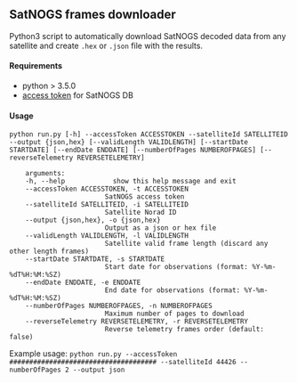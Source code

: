 ## SatNOGS frames downloader

Python3 script to automatically download SatNOGS decoded data from any satellite and create `.hex` or `.json` file with the results.

#### Requirements
- python > 3.5.0
- [access token](https://community.libre.space/t/satnogs-db-telemetry-api-endpoint/5341) for SatNOGS DB

#### Usage
```
python run.py [-h] --accessToken ACCESSTOKEN --satelliteId SATELLITEID --output {json,hex} [--validLength VALIDLENGTH] [--startDate STARTDATE] [--endDate ENDDATE] [--numberOfPages NUMBEROFPAGES] [--reverseTelemetry REVERSETELEMETRY]
      
    arguments:
    -h, --help            show this help message and exit
    --accessToken ACCESSTOKEN, -t ACCESSTOKEN
                        SatNOGS access token
    --satelliteId SATELLITEID, -i SATELLITEID
                        Satellite Norad ID
    --output {json,hex}, -o {json,hex}
                        Output as a json or hex file
    --validLength VALIDLENGTH, -l VALIDLENGTH
                        Satellite valid frame length (discard any other length frames)
    --startDate STARTDATE, -s STARTDATE
                        Start date for observations (format: %Y-%m-%dT%H:%M:%SZ)
    --endDate ENDDATE, -e ENDDATE
                        End date for observations (format: %Y-%m-%dT%H:%M:%SZ)
    --numberOfPages NUMBEROFPAGES, -n NUMBEROFPAGES
                        Maximum number of pages to download
    --reverseTelemetry REVERSETELEMETRY, -r REVERSETELEMETRY
                        Reverse telemetry frames order (default: false)
```

Example usage: `python run.py --accessToken ##################################### --satelliteId 44426 --numberOfPages 2 --output json`